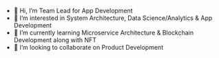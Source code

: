 - 👋 Hi, I’m Team Lead for App Development
- 👀 I’m interested in System Architecture, Data Science/Analytics & App Development
- 🌱 I’m currently learning Microservice Architecture & Blockchain Development along with NFT
- 💞️ I’m looking to collaborate on Product Development

<!---
eportalsupport/eportalsupport is a ✨ special ✨ repository because its `README.md` (this file) appears on your GitHub profile.
You can click the Preview link to take a look at your changes.
--->
